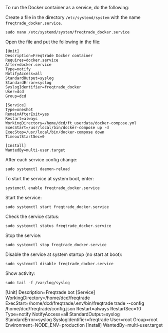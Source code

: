 To run the Docker container as a service, do the following:

Create a file in the directory ``/etc/systemd/system`` with the name ``freqtrade_docker.service``.

```
sudo nano /etc/systemd/system/freqtrade_docker.service
```

Open the file and put the following in the file:

```
[Unit]
Description=Freqtrade Docker container
Requires=docker.service
After=docker.service
Type=notify
NotifyAccess=all
StandardOutput=syslog
StandardError=syslog
SyslogIdentifier=freqtrade_docker
User=dcd
Group=dcd

[Service]
Type=oneshot
RemainAfterExit=yes
Restart=always
WorkingDirectory=/home/dcd/ft_userdata/docker-compose.yml
ExecStart=/usr/local/bin/docker-compose up -d
ExecStop=/usr/local/bin/docker-compose down
TimeoutStartSec=0

[Install]
WantedBy=multi-user.target
```


After each service config change:

```
sudo systemctl daemon-reload
```

To start the service at system boot, enter:

```
systemctl enable freqtrade_docker.service
```

Start the service:

```
sudo systemctl start freqtrade_docker.service
```

Check the service status:

```
sudo systemctl status freqtrade_docker.service
```

Stop the service:

```
sudo systemctl stop freqtrade_docker.service
```

Disable the service at system startup (no start at boot):

```
sudo systemctl disable freqtrade_docker.service
```

Show activity:

```
sudo tail -f /var/log/syslog
```



[Unit]
Description=Freqtrade bot
[Service]
WorkingDirectory=/home/dcd/freqtrade
ExecStart=/home/dcd/freqtrade/.env/bin/freqtrade trade --config /home/dcd/freqtrade/config.json
Restart=always
RestartSec=10
Type=notify
NotifyAccess=all
StandardOutput=syslog
StandardError=syslog
SyslogIdentifier=freqtrade
User=root
Group=root
Environment=NODE_ENV=production
[Install]
WantedBy=multi-user.target
